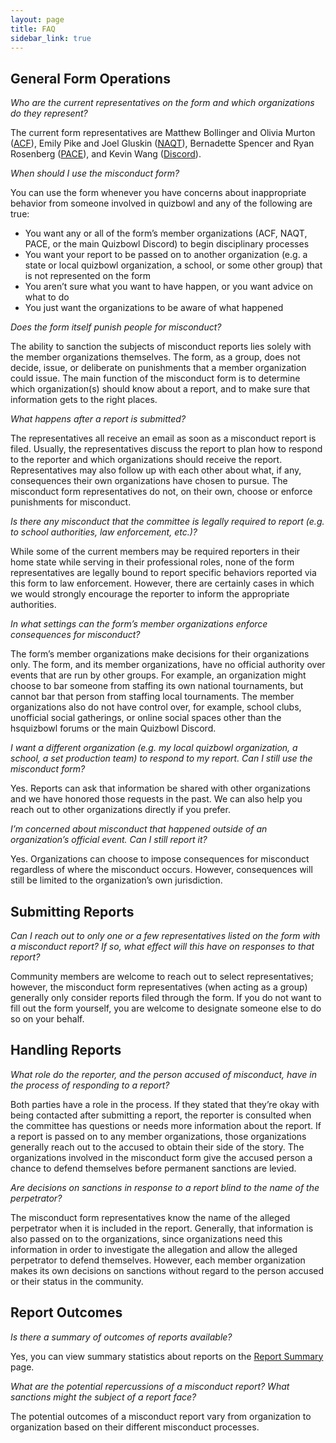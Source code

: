 ```yaml
---
layout: page
title: FAQ
sidebar_link: true
---
```


<h2>General Form Operations</h2>
<i>Who are the current representatives on the form and which organizations do they represent?</i>
<p>The current form representatives are Matthew Bollinger and Olivia Murton (<a href='https://acf-quizbowl.com'>ACF</a>), Emily Pike and Joel Gluskin (<a href='https://naqt.com'>NAQT</a>), Bernadette Spencer and Ryan Rosenberg (<a href='https://pace-nsc.org'>PACE</a>), and Kevin Wang (<a href='https://discord.gg/quizbowl'>Discord</a>).<p>

<i>When should I use the misconduct form?</i>
<p>You can use the form whenever you have concerns about inappropriate behavior from someone involved in quizbowl and any of the following are true:
<ul>
<li>You want any or all of the form’s member organizations (ACF, NAQT, PACE, or the main Quizbowl Discord) to begin disciplinary processes</li>
<li>You want your report to be passed on to another organization (e.g. a state or local quizbowl organization, a school, or some other group) that is not represented on the form</li>
<li>You aren’t sure what you want to have happen, or you want advice on what to do</li>
<li>You just want the organizations to be aware of what happened</li>
</ul></p>

<i>Does the form itself punish people for misconduct?</i>
<p>The ability to sanction the subjects of misconduct reports lies solely with the member organizations themselves. The form, as a group, does not decide, issue, or deliberate on punishments that a member organization could issue. The main function of the misconduct form is to determine which organization(s) should know about a report, and to make sure that information gets to the right places.</p>

<i>What happens after a report is submitted?</i>
<p>The representatives all receive an email as soon as a misconduct report is filed. Usually, the representatives discuss the report to plan how to respond to the reporter and which organizations should receive the report. Representatives may also follow up with each other about what, if any, consequences their own organizations have chosen to pursue. The misconduct form representatives do not, on their own, choose or enforce punishments for misconduct.</p>

<i>Is there any misconduct that the committee is legally required to report (e.g. to school authorities, law enforcement, etc.)?</i>
<p>While some of the current members may be required reporters in their home state while serving in their professional roles, none of the form representatives are legally bound to report specific behaviors reported via this form to law enforcement. However, there are certainly cases in which we would strongly encourage the reporter to inform the appropriate authorities.</p>

<i>In what settings can the form’s member organizations enforce consequences for misconduct?</i>
<p>The form’s member organizations make decisions for their organizations only. The form, and its member organizations, have no official authority over events that are run by other groups. For example, an organization might choose to bar someone from staffing its own national tournaments, but cannot bar that person from staffing local tournaments. The member organizations also do not have control over, for example, school clubs, unofficial social gatherings, or online social spaces other than the hsquizbowl forums or the main Quizbowl Discord.</p>

<i>I want a different organization (e.g. my local quizbowl organization, a school, a set production team) to respond to my report. Can I still use the misconduct form?</i>
<p>Yes. Reports can ask that information be shared with other organizations and we have honored those requests in the past. We can also help you reach out to other organizations directly if you prefer.</p>

<i>I’m concerned about misconduct that happened outside of an organization’s official event. Can I still report it?</i>
<p>Yes. Organizations can choose to impose consequences for misconduct regardless of where the misconduct occurs. However, consequences will still be limited to the organization’s own jurisdiction.</p>

<h2>Submitting Reports</h2>
<i>Can I reach out to only one or a few representatives listed on the form with a misconduct report? If so, what effect will this have on responses to that report?</i>
<p>Community members are welcome to reach out to select representatives; however, the misconduct form representatives (when acting as a group) generally only consider reports filed through the form. If you do not want to fill out the form yourself, you are welcome to designate someone else to do so on your behalf.</p>

<h2>Handling Reports</h2>
<i>What role do the reporter, and the person accused of misconduct, have in the process of responding to a report?</i>
<p>Both parties have a role in the process. If they stated that they’re okay with being contacted after submitting a report, the reporter is consulted when the committee has questions or needs more information about the report. If a report is passed on to any member organizations, those organizations generally reach out to the accused to obtain their side of the story. The organizations involved in the misconduct form give the accused person a chance to defend themselves before permanent sanctions are levied.</p>

<i>Are decisions on sanctions in response to a report blind to the name of the perpetrator?</i>
<p>The misconduct form representatives know the name of the alleged perpetrator when it is included in the report. Generally, that information is also passed on to the organizations, since organizations need this information in order to investigate the allegation and allow the alleged perpetrator to defend themselves. However, each member organization makes its own decisions on sanctions without regard to the person accused or their status in the community.</p>

<h2>Report Outcomes</h2>
<i>Is there a summary of outcomes of reports available?</i>
<p>Yes, you can view summary statistics about reports on the <a href = '/summary'>Report Summary</a> page.</p>

<i>What are the potential repercussions of a misconduct report? What sanctions might the subject of a report face?</i>
<p>The potential outcomes of a misconduct report vary from organization to organization based on their different misconduct processes.</p>